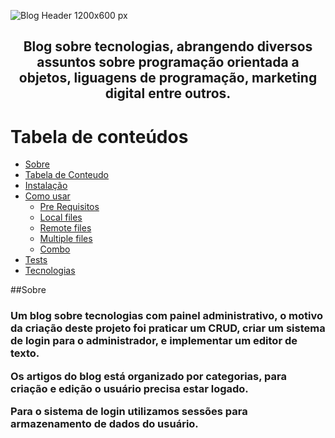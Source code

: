 ![Blog Header 1200x600 px](https://user-images.githubusercontent.com/83886571/143676514-5d91681a-0828-4a7a-a1f9-55231c7b08a6.jpeg)

<h2 align="center">Blog sobre tecnologias, abrangendo diversos assuntos sobre programação orientada a objetos, liguagens de programação, marketing digital entre outros.</h2>

Tabela de conteúdos
=================
<!--ts-->
   * [Sobre](#Sobre)
   * [Tabela de Conteudo](#tabela-de-conteudo)
   * [Instalação](#instalacao)
   * [Como usar](#como-usar)
      * [Pre Requisitos](#pre-requisitos)
      * [Local files](#local-files)
      * [Remote files](#remote-files)
      * [Multiple files](#multiple-files)
      * [Combo](#combo)
   * [Tests](#testes)
   * [Tecnologias](#tecnologias)
<!--te-->

##Sobre

<h3> Um blog sobre tecnologias com  painel administrativo, o motivo da criação deste projeto foi praticar um CRUD, criar um sistema de login para o administrador, e implementar um editor de texto.

Os artigos do blog está organizado por categorias, para criação e edição o usuário precisa estar logado.

Para o sistema de login utilizamos sessões para armazenamento de dados do usuário. </h3>
